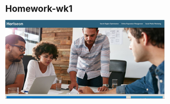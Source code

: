 # Homework-wk1

![](https://github.com/BinukaW/Homework-wk1/blob/main/Assets/images/screenshot1.JPG)
